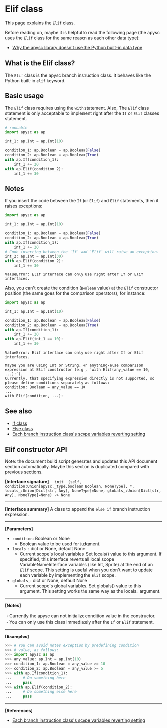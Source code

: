 # Elif class

This page explains the `Elif` class.

Before reading on, maybe it is helpful to read the following page (the apysc uses the `Elif` class for the same reason as each other data type):

- [Why the apysc library doesn't use the Python built-in data type](why_apysc_doesnt_use_python_builtin_data_type.md)

## What is the Elif class?

The `Elif` class is the apysc branch instruction class. It behaves like the Python built-in `elif` keyword.

## Basic usage

The `Elif` class requires using the `with` statement. Also, The `Elif` class statement is only acceptable to implement right after the `If` or `Elif` classes statement.

```py
# runnable
import apysc as ap

int_1: ap.Int = ap.Int(10)

condition_1: ap.Boolean = ap.Boolean(False)
condition_2: ap.Boolean = ap.Boolean(True)
with ap.If(condition_1):
    int_1 += 20
with ap.Elif(condition_2):
    int_1 += 30
```

## Notes

If you insert the code between the `If` (or `Elif`) and `Elif` statements, then it raises exceptions:

```py
import apysc as ap

int_1: ap.Int = ap.Int(10)

condition_1: ap.Boolean = ap.Boolean(False)
condition_2: ap.Boolean = ap.Boolean(True)
with ap.If(condition_1):
    int_1 += 20
# Code inserting between the `If` and `Elif` will raise an exception.
int_2: ap.Int = ap.Int(30)
with ap.Elif(condition_2):
    int_1 += 30
```

```
ValueError: Elif interface can only use right after If or Elif interfaces.
```

Also, you can't create the condition (`Boolean` value) at the `Elif` constructor position (the same goes for the comparison operators), for instance:

```py
import apysc as ap

int_1: ap.Int = ap.Int(10)

condition_1: ap.Boolean = ap.Boolean(False)
condition_2: ap.Boolean = ap.Boolean(True)
with ap.If(condition_1):
    int_1 += 20
with ap.Elif(int_1 == 10):
    int_1 += 30
```

```
ValueError: Elif interface can only use right after If or Elif interfaces.

Maybe you are using Int or String, or anything-else comparison expression at Elif constructor (e.g., `with Elif(any_value == 10, ...):`).
Currently, that specifying expression directly is not supported, so please define conditions separately as follows:
condition: Boolean = any_value == 10
...
with Elif(condition, ...):
```

## See also

- [If class](if.md)
- [Else class](else.md)
- [Each branch instruction class's scope variables reverting setting](branch_instruction_variables_reverting_setting.md)


## Elif constructor API

<!-- Docstring: apysc._branch._elif.Elif.__init__ -->

<span class="inconspicuous-txt">Note: the document build script generates and updates this API document section automatically. Maybe this section is duplicated compared with previous sections.</span>

**[Interface signature]** `__init__(self, condition:Union[apysc._type.boolean.Boolean, NoneType], *, locals_:Union[Dict[str, Any], NoneType]=None, globals_:Union[Dict[str, Any], NoneType]=None) -> None`<hr>

**[Interface summary]** A class to append the `else if` branch instruction expression.<hr>

**[Parameters]**

- `condition`: Boolean or None
  - Boolean value to be used for judgment.
- `locals_`: dict or None, default None
  - Current scope's local variables. Set locals() value to this argument. If specified, this interface reverts all local scope VariableNameInterface variables (like Int, Sprite) at the end of an `Elif` scope. This setting is useful when you don't want to update each variable by implementing the `Elif` scope.
- `globals_`: dict or None, default None
  - Current scope's global variables. Set globals() value to this argument. This setting works the same way as the locals_ argument.

<hr>

**[Notes]**

 ・Currently the apysc can not initialize condition value in the constructor. <br> ・You can only use this class immediately after the `If` or `Elif` statement.<hr>

**[Examples]**

```py
>>> # You can avoid notes exception by predefining condition
>>> # value, as follows:
>>> import apysc as ap
>>> any_value: ap.Int = ap.Int(10)
>>> condition_1: ap.Boolean = any_value >= 10
>>> condition_2: ap.Boolean = any_value >= 5
>>> with ap.If(condition_1):
...     # Do something here
...     pass
>>> with ap.Elif(condition_2):
...     # Do something else here
...     pass
```

<hr>

**[References]**

- [Each branch instruction class's scope variables reverting setting](https://simon-ritchie.github.io/apysc/branch_instruction_variables_reverting_setting.html)